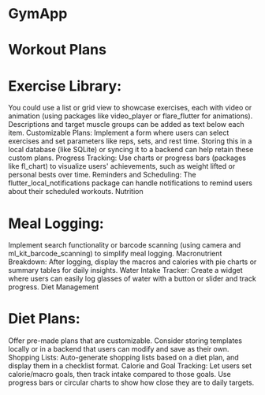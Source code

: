 # GymApp
# Workout Plans

# Exercise Library:
You could use a list or grid view to showcase exercises, each with video or animation (using packages like video_player or flare_flutter for animations). Descriptions and target muscle groups can be added as text below each item.
Customizable Plans: Implement a form where users can select exercises and set parameters like reps, sets, and rest time. Storing this in a local database (like SQLite) or syncing it to a backend can help retain these custom plans.
Progress Tracking: Use charts or progress bars (packages like fl_chart) to visualize users' achievements, such as weight lifted or personal bests over time.
Reminders and Scheduling: The flutter_local_notifications package can handle notifications to remind users about their scheduled workouts.
Nutrition

# Meal Logging:
Implement search functionality or barcode scanning (using camera and ml_kit_barcode_scanning) to simplify meal logging.
Macronutrient Breakdown: After logging, display the macros and calories with pie charts or summary tables for daily insights.
Water Intake Tracker: Create a widget where users can easily log glasses of water with a button or slider and track progress.
Diet Management

# Diet Plans: 
Offer pre-made plans that are customizable. Consider storing templates locally or in a backend that users can modify and save as their own.
Shopping Lists: Auto-generate shopping lists based on a diet plan, and display them in a checklist format.
Calorie and Goal Tracking: Let users set calorie/macro goals, then track intake compared to those goals. Use progress bars or circular charts to show how close they are to daily targets.